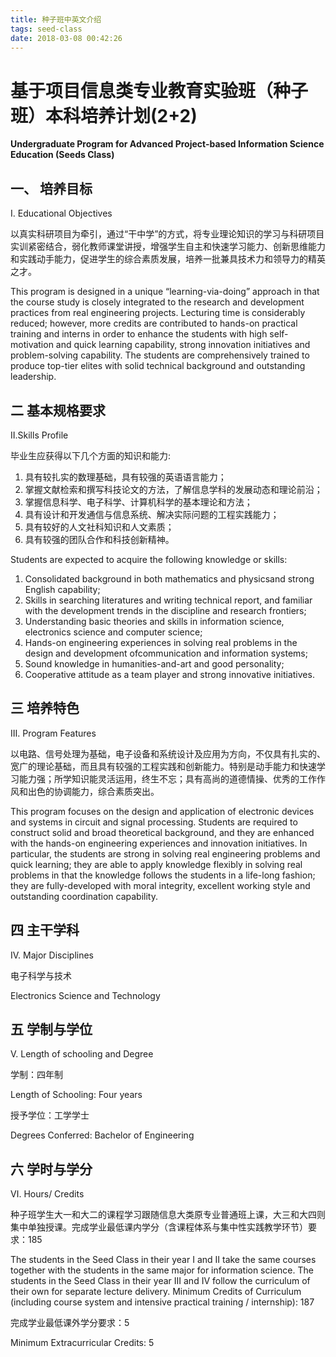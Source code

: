 ```yaml
---
title: 种子班中英文介绍
tags: seed-class
date: 2018-03-08 00:42:26
---
```



# 基于项目信息类专业教育实验班（种子班）本科培养计划(2+2)

**Undergraduate Program for Advanced Project-based Information Science Education (Seeds Class)**

## 一、 培养目标

Ⅰ. Educational Objectives

以真实科研项目为牵引，通过“干中学”的方式，将专业理论知识的学习与科研项目实训紧密结合，弱化教师课堂讲授，增强学生自主和快速学习能力、创新思维能力和实践动手能力，促进学生的综合素质发展，培养一批兼具技术力和领导力的精英之才。

This program is designed in a unique “learning-via-doing” approach in that the course study is closely integrated to the research and development practices from real engineering projects. Lecturing time is considerably reduced; however, more credits are contributed to hands-on practical training and interns in order to enhance the students with high self-motivation and quick learning capability, strong innovation initiatives and problem-solving capability. The students are comprehensively trained to produce top-tier elites with solid technical background and outstanding leadership.

## 二 基本规格要求

Ⅱ.Skills Profile

毕业生应获得以下几个方面的知识和能力:

1. 具有较扎实的数理基础，具有较强的英语语言能力；
2. 掌握文献检索和撰写科技论文的方法，了解信息学科的发展动态和理论前沿；
3. 掌握信息科学、电子科学、计算机科学的基本理论和方法；
4. 具有设计和开发通信与信息系统、解决实际问题的工程实践能力；
5. 具有较好的人文社科知识和人文素质；
6. 具有较强的团队合作和科技创新精神。

Students are expected to acquire the following knowledge or skills:

1. Consolidated background in both mathematics and physicsand strong English capability;
2. Skills in searching literatures and writing technical report, and familiar with the development trends in the discipline and research frontiers;
3. Understanding basic theories and skills in information science, electronics science and computer science;
4. Hands-on engineering experiences in solving real problems in the design and development ofcommunication and information systems;
5. Sound knowledge in humanities-and-art and good personality;
6. Cooperative attitude as a team player and strong innovative initiatives.

## 三 培养特色

Ⅲ. Program Features

以电路、信号处理为基础，电子设备和系统设计及应用为方向，不仅具有扎实的、宽广的理论基础，而且具有较强的工程实践和创新能力。特别是动手能力和快速学习能力强；所学知识能灵活运用，终生不忘；具有高尚的道德情操、优秀的工作作风和出色的协调能力，综合素质突出。

This program focuses on the design and application of electronic devices and systems in circuit and signal processing. Students are required to construct solid and broad theoretical background, and they are enhanced with the hands-on engineering experiences and innovation initiatives. In particular, the students are strong in solving real engineering problems and quick learning; they are able to apply knowledge flexibly in solving real problems in that the knowledge follows the students in a life-long fashion; they are fully-developed with moral integrity, excellent working style and outstanding coordination capability.

## 四 主干学科

Ⅳ. Major Disciplines

电子科学与技术

Electronics Science and Technology

## 五 学制与学位

Ⅴ. Length of schooling and Degree

学制：四年制

Length of Schooling: Four years

授予学位：工学学士

Degrees Conferred: Bachelor of Engineering

## 六 学时与学分

Ⅵ. Hours/ Credits

种子班学生大一和大二的课程学习跟随信息大类原专业普通班上课，大三和大四则集中单独授课。完成学业最低课内学分（含课程体系与集中性实践教学环节）要求：185

The students in the Seed Class in their year I and II take the same courses together with the students in the same major for information science. The students in the Seed Class in their year III and IV follow the curriculum of their own for separate lecture delivery. Minimum Credits of Curriculum (including course system and intensive practical training / internship): 187

完成学业最低课外学分要求：5

Minimum Extracurricular Credits: 5